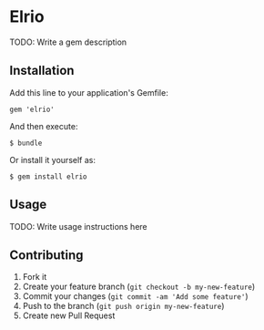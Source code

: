 # Elrio

TODO: Write a gem description

## Installation

Add this line to your application's Gemfile:

    gem 'elrio'

And then execute:

    $ bundle

Or install it yourself as:

    $ gem install elrio

## Usage

TODO: Write usage instructions here

## Contributing

1. Fork it
2. Create your feature branch (`git checkout -b my-new-feature`)
3. Commit your changes (`git commit -am 'Add some feature'`)
4. Push to the branch (`git push origin my-new-feature`)
5. Create new Pull Request

